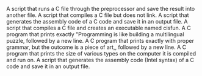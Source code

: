 A script that runs a C file through the preprocessor and save the result into another file.
A script that compiles a C file but does not link.
A script that generates the assembly code of a C code and save it in an output file.
A script that compiles a C file and creates an executable named cisfun.
A C program that prints exactly "Programming is like building a multilingual puzzle, followed by a new line.
A C program that prints exactly with proper grammar, but the outcome is a piece of art,, followed by a new line.
A C program that prints the size of various types on the computer it is compiled and run on.
A script that generates the assembly code (Intel syntax) of a C code and save it in an output file.
